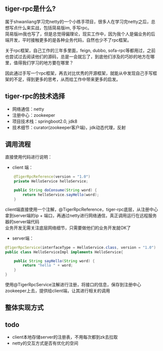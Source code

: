 ## tiger-rpc是什么? 
属于shwanliang学习完netty的一个小练手项目，很多人在学习完netty之后，总想写点什么来实战，包括简易版im, 手写rpc。  
简易版im我也写了，但是总觉得偏理论，现实工作中，因为我个人是偏业务的后端开发，平时接触更多的是各种业务代码，自然也少不了rpc框架。  

关于rpc框架，自己工作的三年多里面，feign, dubbo, sofa-rpc等都用过，之前也尝试过去阅读他们的源码，总是一会就忘了，到底他们涉及的巧妙的地方在哪里，值得我们学习的地方要在哪里？   

因此通过手写一个rpc框架，再去对比优秀的开源框架，就能从中发现自己手写框架的不足，得到更多的思考，从而给工作中带来更多的启发。  

## tiger-rpc的技术选择   
- 网络通信：netty
- 注册中心：zookeeper
- 项目技术栈：springboot2.0, jdk8 
- 技术细节：curator(zookeeper客户端)，jdk动态代理，反射  

## 调用流程
直接使用代码进行说明： 
- client 端：
```java
    @TigerRpcReference(version = "1.0")
    private HelloService helloService;

    public String doConsume(String word) {
        return helloService.sayHello(word);
    }

``` 
client端直接使用一个注解，@TigerRpcReference，tiger-rpc底层，从注册中心拿到server端的ip + 端口，再通过netty进行网络通信，真正调用运行在远程服务器的server端代码  
业务开发无需关注底层网络细节，只需要做他们的业务开发就OK了  

- server端：
```java
@TigerRpcService(interfaceType = HelloService.class, version = "1.0")
public class HelloServiceImpl implements HelloService{

    public String sayHello(String word) {
        return "hello " + word;
    }
}

``` 
使用@TigerRpcService注解进行注册，将接口的信息，保存到注册中心zookeeper上去，提供给client端，让其进行相关的调用

## 整体实现方式  

## todo
- client本地存储server的注册表，不用每次都到zk去拉取
- netty的交互方式是否有优化的空间



